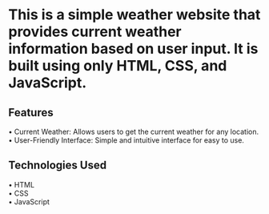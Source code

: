 # This is a simple weather website that provides current weather information based on user input. It is built using only HTML, CSS, and JavaScript.

## Features

• Current Weather: Allows users to get the current weather for any location. <br>
• User-Friendly Interface: Simple and intuitive interface for easy to use.   <br>

## Technologies Used

• HTML <br>
• CSS  <br>
• JavaScript  <br>
